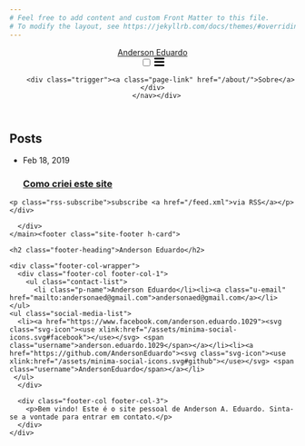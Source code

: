 ```yaml
---
# Feel free to add content and custom Front Matter to this file.
# To modify the layout, see https://jekyllrb.com/docs/themes/#overriding-theme-defaults
---
```


<!DOCTYPE html>
<html lang="en"><head>
  <meta charset="utf-8">
  <meta http-equiv="X-UA-Compatible" content="IE=edge">
  <meta name="viewport" content="width=device-width, initial-scale=1"><!-- Begin Jekyll SEO tag v2.5.0 -->
<title>Anderson Eduardo | Bem vindo! Este é o site pessoal de Anderson A. Eduardo. Sinta-se a vontade para entrar em contato.</title>
<meta name="generator" content="Jekyll v3.8.5" />
<meta property="og:title" content="Anderson Eduardo" />
<meta property="og:locale" content="en_US" />
<meta name="description" content="Bem vindo! Este é o site pessoal de Anderson A. Eduardo. Sinta-se a vontade para entrar em contato." />
<meta property="og:description" content="Bem vindo! Este é o site pessoal de Anderson A. Eduardo. Sinta-se a vontade para entrar em contato." />
<link rel="canonical" href="http://localhost:4000/" />
<meta property="og:url" content="http://localhost:4000/" />
<meta property="og:site_name" content="Anderson Eduardo" />
<script type="application/ld+json">
{"@type":"WebSite","headline":"Anderson Eduardo","url":"http://localhost:4000/","name":"Anderson Eduardo","description":"Bem vindo! Este é o site pessoal de Anderson A. Eduardo. Sinta-se a vontade para entrar em contato.","@context":"http://schema.org"}</script>
<!-- End Jekyll SEO tag -->
<link rel="stylesheet" href="/assets/main.css"><link type="application/atom+xml" rel="alternate" href="http://localhost:4000/feed.xml" title="Anderson Eduardo" /></head>
<body><header class="site-header" role="banner">

  <div class="wrapper"><a class="site-title" rel="author" href="/">Anderson Eduardo</a><nav class="site-nav">
        <input type="checkbox" id="nav-trigger" class="nav-trigger" />
        <label for="nav-trigger">
          <span class="menu-icon">
            <svg viewBox="0 0 18 15" width="18px" height="15px">
              <path d="M18,1.484c0,0.82-0.665,1.484-1.484,1.484H1.484C0.665,2.969,0,2.304,0,1.484l0,0C0,0.665,0.665,0,1.484,0 h15.032C17.335,0,18,0.665,18,1.484L18,1.484z M18,7.516C18,8.335,17.335,9,16.516,9H1.484C0.665,9,0,8.335,0,7.516l0,0 c0-0.82,0.665-1.484,1.484-1.484h15.032C17.335,6.031,18,6.696,18,7.516L18,7.516z M18,13.516C18,14.335,17.335,15,16.516,15H1.484 C0.665,15,0,14.335,0,13.516l0,0c0-0.82,0.665-1.483,1.484-1.483h15.032C17.335,12.031,18,12.695,18,13.516L18,13.516z"/>
            </svg>
          </span>
        </label>

        <div class="trigger"><a class="page-link" href="/about/">Sobre</a></div>
      </nav></div>
</header>
<main class="page-content" aria-label="Content">
      <div class="wrapper">
        <div class="home">
<h2 class="post-list-heading">Posts</h2>
    <ul class="post-list"><li><span class="post-meta">Feb 18, 2019</span>
        <h3>
          <a class="post-link" href="/jekyll/update/2019/02/18/welcome-to-jekyll.html">
            Como criei este site
          </a>
        </h3></li></ul>

    <p class="rss-subscribe">subscribe <a href="/feed.xml">via RSS</a></p></div>

      </div>
    </main><footer class="site-footer h-card">
  <data class="u-url" href="/"></data>

  <div class="wrapper">

    <h2 class="footer-heading">Anderson Eduardo</h2>

    <div class="footer-col-wrapper">
      <div class="footer-col footer-col-1">
        <ul class="contact-list">
          <li class="p-name">Anderson Eduardo</li><li><a class="u-email" href="mailto:andersonaed@gmail.com">andersonaed@gmail.com</a></li></ul>
	<ul class="social-media-list">
	  <li><a href="https://www.facebook.com/anderson.eduardo.1029"><svg class="svg-icon"><use xlink:href="/assets/minima-social-icons.svg#facebook"></use></svg> <span class="username">anderson.eduardo.1029</span></a></li><li><a href="https://github.com/AndersonEduardo"><svg class="svg-icon"><use xlink:href="/assets/minima-social-icons.svg#github"></use></svg> <span class="username">AndersonEduardo</span></a></li>
	 </ul>
      </div>

      <div class="footer-col footer-col-3">
        <p>Bem vindo! Este é o site pessoal de Anderson A. Eduardo. Sinta-se a vontade para entrar em contato.</p>
      </div>
    </div>

  </div>

</footer>
</body>

</html>
